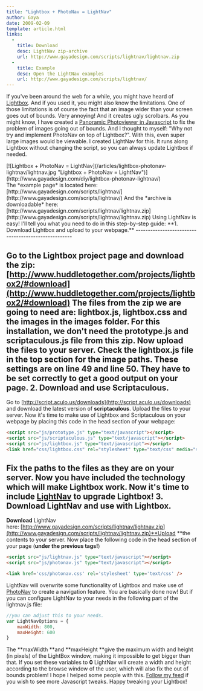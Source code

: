 ```yaml
---
title: "Lightbox + PhotoNav = LightNav"
author: Gaya
date: 2009-02-09
template: article.html
links:
  -
    title: Download
    desc: LightNav zip-archive
    url: http://www.gayadesign.com/scripts/lightnav/lightnav.zip
  -
    title: Example
    desc: Open the LightNav examples
    url: http://www.gayadesign.com/scripts/lightnav/
---
```

If you've been around the web for a while, you might have heard of [Lightbox](http://www.huddletogether.com/projects/lightbox2/). And if you used it, you might also know the limitations. One of those limitations is of course the fact that an image wider than your screen goes out of bounds. Very annoying! And it creates ugly scrolbars. As you might know, I have created a [Panoramic Photoviewer in Javascript](http://gayadesign.nl/post/4/) to fix the problem of images going out of bounds. And I thought to myself: "Why not try and implement PhotoNav on top of Lightbox?". With this, even super large images would be viewable. I created LightNav for this. It runs along Lightbox without changing the script, so you can always update Lightbox if needed.

<div class="border">[![Lightbox + PhotoNav = LightNav](/articles/lightbox-photonav-lightnav/lightnav.jpg "Lightbox + PhotoNav = LightNav")](http://www.gayadesign.com/diy/lightbox-photonav-lightnav/)</div><span class="more"></span> The *example page* is located here: [http://www.gayadesign.com/scripts/lightnav/](http://www.gayadesign.com/scripts/lightnav/) And the *archive is downloadable* here: [http://www.gayadesign.com/scripts/lightnav/lightnav.zip](http://www.gayadesign.com/scripts/lightnav/lightnav.zip) Using LightNav is easy! I'll tell you what you need to do in this step-by-step guide: **1. Download Lightbox and upload to your webpage.**
----------------------------------------------------

 Go to the Lightbox project page and download the zip: [http://www.huddletogether.com/projects/lightbox2/#download](http://www.huddletogether.com/projects/lightbox2/#download) The files from the zip we are going to need are: **lightbox.js**, **lightbox.css** and the images in the **images** folder. For this installation, we **don't need** the prototype.js and scriptaculous.js file from this zip. Now upload the files to your server. Check the **lightbox.js file** in the top section for the image paths. These settings are on line 49 and line 50. They have to be set correctly to get a good output on your page. **2. Download and use Scriptaculous.**
--------------------------------------

 Go to [http://script.aculo.us/downloads](http://script.aculo.us/downloads) and download the latest version of **scriptaculous**. Upload the files to your server. Now it's time to make use of Lightbox and Scriptaculous on your webpage by placing this code in the head section of your webpage: 
```html
<script src="js/prototype.js" type="text/javascript"></script>
<script src="js/scriptaculous.js" type="text/javascript"></script>
<script src="js/lightbox.js" type="text/javascript"></script>
<link href="css/lightbox.css" rel="stylesheet" type="text/css" media="screen" />
```
 **Fix the paths** to the files as they are on your server. Now you have included the technology which will make Lightbox work. Now it's time to include [LightNav](http://gayadesign.nl/post/7/) to upgrade Lightbox! **3. Download LightNav and use with Lightbox.**
-----------------------------------------------

**Download** LightNav here: [http://www.gayadesign.com/scripts/lightnav/lightnav.zip](http://www.gayadesign.com/scripts/lightnav/lightnav.zip)**Upload **the contents to your server. Now place the following code in the head section of your page (**under the previous tags!**) 
```html
<script src="js/lightnav.js" type="text/javascript"></script>
<script src="js/photonav.js" type="text/javascript"></script>

<link href='css/photonav.css' rel='stylesheet' type='text/css' />
```
 LightNav will overwrite some functionality of Lightbox and make use of [PhotoNav](http://gayadesign.nl/post/4/) to create a navigation feature. You are basically done now! But if you can configure LightNav to your needs in the following part of the lightnav.js file: 
```javascript
//you can adjust this to your needs.
var LightNavOptions = {
    maxWidth: 800,
    maxHeight: 600
}
```
 The **maxWidth **and **maxHeight **give the maximum width and height (in pixels) of the LightBox window, making it impossible to get bigger than that. If you set these variables to **0** LightNav will create a width and height according to the browse window of the user, which will also fix the out of bounds problem! I hope I helped some people with this. [Follow my feed](http://feeds2.feedburner.com/GayaDesign) if you wish to see more Javascript tweaks. Happy tweaking your Lightbox!